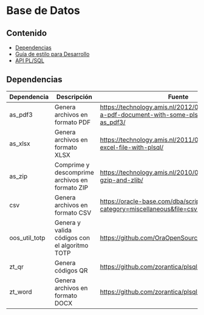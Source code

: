 # Base de Datos

## Contenido
* [Dependencias](#dependencias)
* [Guía de estilo para Desarrollo](styleguide.md)
* [API PL/SQL](plsqldoc/index.html)

## Dependencias

Dependencia|Descripción|Fuente
-----------|-----------|------
as_pdf3|Genera archivos en formato PDF|https://technology.amis.nl/2012/04/11/generating-a-pdf-document-with-some-plsql-as_pdf_mini-as_pdf3/
as_xlsx|Genera archivos en formato XLSX|https://technology.amis.nl/2011/02/19/create-an-excel-file-with-plsql/
as_zip|Comprime y descomprime archivos en formato ZIP|https://technology.amis.nl/2010/03/13/utl_compress-gzip-and-zlib/
csv|Genera archivos en formato CSV|https://oracle-base.com/dba/script?category=miscellaneous&file=csv.sql
oos_util_totp|Genera y valida códigos con el algoritmo TOTP|https://github.com/OraOpenSource/oos-utils
zt_qr|Genera códigos QR|https://github.com/zorantica/plsql-qr-code
zt_word|Genera archivos en formato DOCX|https://github.com/zorantica/plsql-word